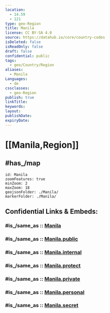 ```yaml
---
location:
  - 14.59
  - 121
type: geo-Region
title: Manila
license: CC BY-SA 4.0
source: https://datahub.io/core/country-codes
isDeleted: false
isReadOnly: false
draft: false
confidential: public
tags:
  - geo/Country/Region
aliases:
  - Manila
Languages:
  - de
cssclasses:
  - geo-Region
publish: true
linkTitle:
keywords:
layout:
publishDate:
expiryDate:
---
```


# [[Manila,Region]]

## #has_/map  

```leaflet
id: Manila
zoomFeatures: true 
minZoom: 2 
maxZoom: 18
geojsonFolder: ./Manila/
markerFolder: ./Manila/
```


## Confidential Links & Embeds: 

### #is_/same_as :: [Manila](/_Standards/Earth/Continent/Asia/Asia~South~East/Malay_Archipelago/Philippines/Regions~Philippines/Manila.md) 

### #is_/same_as :: [Manila.public](/_public/Earth/Continent/Asia/Asia~South~East/Malay_Archipelago/Philippines/Regions~Philippines/Manila.public.md) 

### #is_/same_as :: [Manila.internal](/_internal/Earth/Continent/Asia/Asia~South~East/Malay_Archipelago/Philippines/Regions~Philippines/Manila.internal.md) 

### #is_/same_as :: [Manila.protect](/_protect/Earth/Continent/Asia/Asia~South~East/Malay_Archipelago/Philippines/Regions~Philippines/Manila.protect.md) 

### #is_/same_as :: [Manila.private](/_private/Earth/Continent/Asia/Asia~South~East/Malay_Archipelago/Philippines/Regions~Philippines/Manila.private.md) 

### #is_/same_as :: [Manila.personal](/_personal/Earth/Continent/Asia/Asia~South~East/Malay_Archipelago/Philippines/Regions~Philippines/Manila.personal.md) 

### #is_/same_as :: [Manila.secret](/_secret/Earth/Continent/Asia/Asia~South~East/Malay_Archipelago/Philippines/Regions~Philippines/Manila.secret.md)

